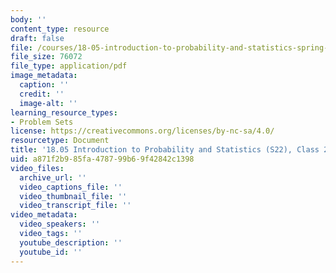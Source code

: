 ```yaml
---
body: ''
content_type: resource
draft: false
file: /courses/18-05-introduction-to-probability-and-statistics-spring-2022/mit18_05_s22_class23_pset.pdf
file_size: 76072
file_type: application/pdf
image_metadata:
  caption: ''
  credit: ''
  image-alt: ''
learning_resource_types:
- Problem Sets
license: https://creativecommons.org/licenses/by-nc-sa/4.0/
resourcetype: Document
title: '18.05 Introduction to Probability and Statistics (S22), Class 23: Problems'
uid: a871f2b9-85fa-4787-99b6-9f42842c1398
video_files:
  archive_url: ''
  video_captions_file: ''
  video_thumbnail_file: ''
  video_transcript_file: ''
video_metadata:
  video_speakers: ''
  video_tags: ''
  youtube_description: ''
  youtube_id: ''
---
```

